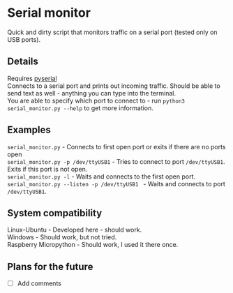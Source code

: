 # Serial monitor
Quick and dirty script that monitors traffic on a serial port (tested only on USB ports).

## Details
Requires [pyserial](https://github.com/pyserial/pyserial)<br/>
Connects to a serial port and prints out incoming traffic. Should be able to send text as well - anything you can type into the terminal.<br/>
You are able to specify which port to connect to - run `python3 serial_monitor.py --help` to get more information.

## Examples
`serial_monitor.py` - Connects to first open port or exits if there are no ports open<br/>
`serial_monitor.py -p /dev/ttyUSB1` - Tries to connect to port `/dev/ttyUSB1`. Exits if this port is not open.<br/>
`serial_monitor.py -l` - Waits and connects to the first open port.<br/>
`serial_monitor.py --listen -p /dev/ttyUSB1 ` - Waits and connects to port `/dev/ttyUSB1`.<br/>

## System compatibility
Linux-Ubuntu - Developed here - should work.<br/>
Windows - Should work, but not tried.<br/>
Raspberry Micropython - Should work, I used it there once.<br/>

## Plans for the future
- [ ] Add comments
